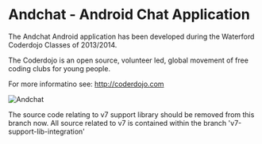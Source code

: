 # Andchat - Android Chat Application
The Andchat Android application has been developed during the Waterford Coderdojo Classes of 2013/2014.

The Coderdojo is an open source, volunteer led, global movement of free coding clubs for young people. 

For more informatino see: http://coderdojo.com



![Andchat](http://davidkirwan.github.io/andchat/andchat-architecture.png)

The source code relating to v7 support library should be removed from this branch now. All source related to v7 is contained
within the branch 'v7-support-lib-integration'

